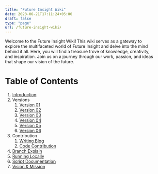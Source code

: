 ```yaml
---
title: "Future Insight Wiki"
date: 2023-06-21T17:11:24+05:00
draft: false
type: "page"
url: /future-insight-wiki/
---
```



Welcome to the Future Insight Wiki! This wiki serves as a gateway to explore the multifaceted world of Future Insight and delve into the mind behind it all. Here, you will find a treasure trove of knowledge, creativity, and inspiration. Join us on a journey through our work, passion, and ideas that shape our vision of the future.

# Table of Contents

1. [Introduction](/future-insight-wiki/Introduction/)
2. Versions
   1. [Version 01](/future-insight-wiki/Version01/)
   2. [Version 02](/future-insight-wiki/Version02/)
   3. [Version 03](/future-insight-wiki/Version03/)
   4. [Version 04](/future-insight-wiki/Version04/)
   5. [Version 05](/future-insight-wiki/Version05/)
   6. [Version 06](/future-insight-wiki/Version06/)
3. Contribution
   1. [Writing Blog](/future-insight-wiki/StartBlogging/)
   2. [Code Contribution](/future-insight-wiki/Code-Contribution/)
4. [Branch Explain](/future-insight-wiki/Bracnhes/)
5. [Running Locally](/future-insight-wiki/Running-Locally/)
6. [Script Documentation](/future-insight-wiki/StartBlogScript/)
7. [Vision & Mission](/future-insight-wiki/vision-mission/)

